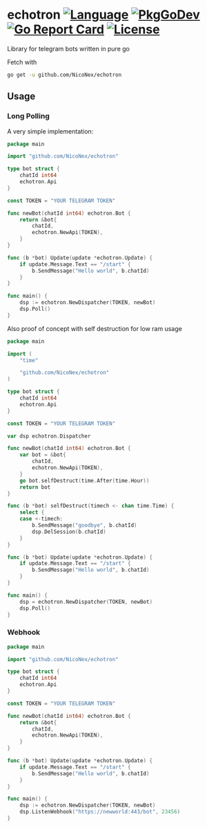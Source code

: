 # echotron [![Language](https://img.shields.io/badge/Language-Go-blue.svg)](https://golang.org/) [![PkgGoDev](https://pkg.go.dev/badge/github.com/NicoNex/echotron)](https://pkg.go.dev/github.com/NicoNex/echotron) [![Go Report Card](https://goreportcard.com/badge/github.com/NicoNex/echotron)](https://goreportcard.com/report/github.com/NicoNex/echotron) [![License](http://img.shields.io/badge/license-LGPL3.0-orange.svg?style=flat)](https://github.com/NicoNex/echotron/blob/master/LICENSE)

Library for telegram bots written in pure go

Fetch with
```bash
go get -u github.com/NicoNex/echotron
```

## Usage

### Long Polling

A very simple implementation:

```go
package main

import "github.com/NicoNex/echotron"

type bot struct {
    chatId int64
    echotron.Api
}

const TOKEN = "YOUR TELEGRAM TOKEN"

func newBot(chatId int64) echotron.Bot {
    return &bot{
        chatId,
        echotron.NewApi(TOKEN),
    }
}

func (b *bot) Update(update *echotron.Update) {
    if update.Message.Text == "/start" {
        b.SendMessage("Hello world", b.chatId)
    }
}

func main() {
    dsp := echotron.NewDispatcher(TOKEN, newBot)
    dsp.Poll()
}
```


Also proof of concept with self destruction for low ram usage

```go
package main

import (
    "time"

    "github.com/NicoNex/echotron"
)

type bot struct {
    chatId int64
    echotron.Api
}

const TOKEN = "YOUR TELEGRAM TOKEN"

var dsp echotron.Dispatcher

func newBot(chatId int64) echotron.Bot {
    var bot = &bot{
        chatId,
        echotron.NewApi(TOKEN),
    }
    go bot.selfDestruct(time.After(time.Hour))
    return bot
}

func (b *bot) selfDestruct(timech <- chan time.Time) {
    select {
    case <-timech:
        b.SendMessage("goodbye", b.chatId)
        dsp.DelSession(b.chatId)
    }
}

func (b *bot) Update(update *echotron.Update) {
    if update.Message.Text == "/start" {
        b.SendMessage("Hello world", b.chatId)
    }
}

func main() {
    dsp = echotron.NewDispatcher(TOKEN, newBot)
    dsp.Poll()
}
```

### Webhook

```go
package main

import "github.com/NicoNex/echotron"

type bot struct {
	chatId int64
	echotron.Api
}

const TOKEN = "YOUR TELEGRAM TOKEN"

func newBot(chatId int64) echotron.Bot {
	return &bot{
		chatId,
		echotron.NewApi(TOKEN),
	}
}

func (b *bot) Update(update *echotron.Update) {
	if update.Message.Text == "/start" {
		b.SendMessage("Hello world", b.chatId)
	}
}

func main() {
	dsp := echotron.NewDispatcher(TOKEN, newBot)
	dsp.ListenWebhook("https://newworld:443/bot", 23456)
}
```
